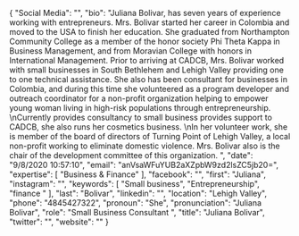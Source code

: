 {
  "Social Media": "",
  "bio": "Juliana Bolivar, has seven years of experience working with entrepreneurs. Mrs. Bolivar started her career in Colombia and moved to the USA to finish her education. She graduated from Northampton Community College as a member of the honor society Phi Theta Kappa in Business Management, and from Moravian College with honors in International Management. Prior to arriving at CADCB, Mrs. Bolivar worked with small businesses in South Bethlehem and Lehigh Valley providing one to one technical assistance. She also has been consultant for businesses in Colombia, and during this time she volunteered as a program developer and outreach coordinator for a non-profit organization helping to empower young woman living in high-risk populations through entrepreneurship. \nCurrently provides consultancy to small business provides support to CADCB, she also runs her cosmetics business.  \nIn her volunteer work, she is member of the board of directors of Turning Point of Lehigh Valley, a local non-profit working to eliminate domestic violence. Mrs. Bolivar also is the chair of the development committee of this organization. ",
  "date": "9/8/2020 10:57:10",
  "email": "anVsaWFuYUB2aXZpbW9zd2lsZC5jb20=",
  "expertise": [
    "Business & Finance"
  ],
  "facebook": "",
  "first": "Juliana",
  "instagram": "",
  "keywords": [
    "Small business",
    "Entrepreneurship",
    "finance "
  ],
  "last": "Bolivar",
  "linkedin": "",
  "location": "Lehigh Valley",
  "phone": "4845427322",
  "pronoun": "She",
  "pronunciation": "Juliana Bolivar",
  "role": "Small Business Consultant ",
  "title": "Juliana Bolivar",
  "twitter": "",
  "website": ""
}